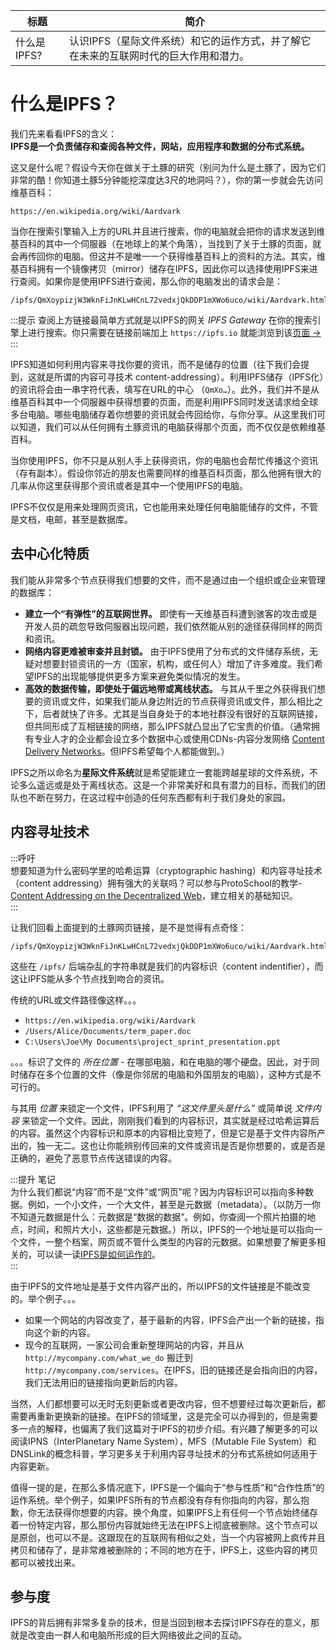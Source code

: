 标题|简介 
--- | --- |
什么是IPFS?|认识IPFS（星际文件系统）和它的运作方式，并了解它在未来的互联网时代的巨大作用和潜力。

# 什么是IPFS？

我们先来看看IPFS的含义：  
**IPFS是一个负责储存和查阅各种文件，网站，应用程序和数据的分布式系统。** 

这又是什么呢？假设今天你在做关于土豚的研究（别问为什么是土豚了，因为它们非常的酷！你知道土豚5分钟能挖深度达3尺的地洞吗？），你的第一步就会先访问维基百科：

```
https://en.wikipedia.org/wiki/Aardvark
```

当你在搜索引擎输入上方的URL并且进行搜索，你的电脑就会把你的请求发送到维基百科的其中一个伺服器（在地球上的某个角落），当找到了关于土豚的页面，就会再传回你的电脑。但这并不是唯一一个获得维基百科上的资料的方法。其实，维基百科拥有一个镜像拷贝（mirror）储存在IPFS，因此你可以选择使用IPFS来进行查阅。如果你是使用IPFS进行查阅，那么你的电脑发出的请求会是：

```
/ipfs/QmXoypizjW3WknFiJnKLwHCnL72vedxjQkDDP1mXWo6uco/wiki/Aardvark.html
```

:::提示
查阅上方链接最简单方式就是以IPFS的网关 _IPFS Gateway_ 在你的搜索引擎上进行搜索。你只需要在链接前端加上 `https://ipfs.io` 就能浏览到该[页面 →](https://ipfs.io/ipfs/QmXoypizjW3WknFiJnKLwHCnL72vedxjQkDDP1mXWo6uco/wiki/Aardvark.html)
:::

IPFS知道如何利用内容来寻找你要的资讯，而不是储存的位置（往下我们会提到，这就是所谓的内容可寻技术 content-addressing）。利用IPFS储存（IPFS化）的资讯将会由一串字符代表，填写在URL的中心 （`QmXo…`）。此外，我们并不是从维基百科其中一个伺服器中获得想要的页面，而是利用IPFS同时发送请求给全球多台电脑。哪些电脑储存着你想要的资讯就会传回给你，与你分享。从这里我们可以知道，我们可以从任何拥有土豚资讯的电脑获得那个页面，而不仅仅是依赖维基百科。

当你使用IPFS，你不只是从别人手上获得资讯，你的电脑也会帮忙传播这个资讯（存有副本）。假设你邻近的朋友也需要同样的维基百科页面，那么他拥有很大的几率从你这里获得那个资讯或者是其中一个使用IPFS的电脑。  

IPFS不仅仅是用来处理网页资讯，它也能用来处理任何电脑能储存的文件，不管是文档，电邮，甚至是数据库。

## 去中心化特质

我们能从非常多个节点获得我们想要的文件，而不是通过由一个组织或企业来管理的数据库：

- **建立一个“有弹性”的互联网世界。** 即使有一天维基百科遭到骇客的攻击或是开发人员的疏忽导致伺服器出现问题，我们依然能从别的途径获得同样的网页和资讯。
- **网络内容更难被审查并且封锁。** 由于IPFS使用了分布式的文件储存系统，无疑对想要封锁资讯的一方（国家，机构，或任何人）增加了许多难度。我们希望IPFS的出现能够提供更多方案来避免类似情况的发生。
- **高效的数据传输，即使处于偏远地带或离线状态。** 与其从千里之外获得我们想要的资讯或文件，如果我们能从身边附近的节点获得资讯或文件，那么相比之下，后者就快了许多。尤其是当自身处于的本地社群没有很好的互联网链接，但共同形成了互相链接的网络，那么IPFS就凸显出了它宝贵的价值。（通常拥有专业人才的企业都会设立多个数据中心或使用CDNs-内容分发网络 [Content Delivery Networks](https://en.wikipedia.org/wiki/Content_delivery_network)。但IPFS希望每个人都能做到。）

IPFS之所以命名为**星际文件系统**就是希望能建立一套能跨越星球的文件系统，不论多么遥远或是处于离线状态。这是一个非常美好和具有潜力的目标，而我们的团队也不断在努力，在这过程中创造的任何东西都有利于我们身处的家园。

## 内容寻址技术

:::呼吁  
想要知道为什么密码学里的哈希运算（cryptographic hashing）和内容寻址技术（content addressing）拥有强大的关联吗？可以参与ProtoSchool的教学-[Content Addressing on the Decentralized Web](https://proto.school/content-addressing)，建立相关的基础知识。  
:::

让我们回看上面提到的土豚网页链接，是不是觉得有点奇怪：

```
/ipfs/QmXoypizjW3WknFiJnKLwHCnL72vedxjQkDDP1mXWo6uco/wiki/Aardvark.html
```

这些在 `/ipfs/` 后端杂乱的字符串就是我们的内容标识（content indentifier），而这让IPFS能从多个节点找到吻合的资讯。

传统的URL或文件路径像这样。。。

- `https://en.wikipedia.org/wiki/Aardvark`
- `/Users/Alice/Documents/term_paper.doc`
- `C:\Users\Joe\My Documents\project_sprint_presentation.ppt`

。。。标识了文件的 _所在位置_ - 在哪部电脑，和在电脑的哪个硬盘。因此，对于同时储存在多个位置的文件（像是你邻居的电脑和外国朋友的电脑），这种方式是不可行的。

与其用 _位置_ 来锁定一个文件，IPFS利用了 _“这文件里头是什么”_ 或简单说 _文件内容_ 来锁定一个文件。因此，刚刚我们看到的内容标识，其实就是经过哈希运算后的内容。虽然这个内容标识和原本的内容相比变短了，但是它是基于文件内容所产出的，独一无二。这也让你能辨别传回来的文件或资讯是否是你想要的，或是否是正确的，避免了恶意节点传送错误的内容。

:::提升 笔记  
为什么我们都说“内容”而不是“文件”或“网页”呢？因为内容标识可以指向多种数据。例如，一个小文件，一个大文件，甚至是元数据（metadata）。（以防万一你不知道元数据是什么：元数据是“数据的数据”。例如，你查阅一个照片拍摄的地点，时间，和照片大小，这些都是元数据。）所以，IPFS的一个地址是可以指向一个文件，一整个档案，网页或不管什么类型的内容的元数据。如果想要了解更多相关的，可以读一读[IPFS是如何运作的](IPFS如何运作.md)。  
:::  

由于IPFS的文件地址是基于文件内容产出的，所以IPFS的文件链接是不能改变的。举个例子。。。  

- 如果一个网站的内容改变了，基于最新的内容，IPFS会产出一个新的链接，指向这个新的内容。
- 现今的互联网，一家公司会重新整理网站的内容，并且从 `http://mycompany.com/what_we_do` 搬迁到 `http://mycompany.com/services`。在IPFS，旧的链接还是会指向旧的内容，我们无法用旧的链接指向更新后的内容。

当然，人们都想要可以无时无刻更新或者更改内容，但不想要经过每次更新后，都需要再重新更换新的链接。在IPFS的领域里，这是完全可以办得到的，但是需要多一点的解释，也偏离了我们这篇对于IPFS的初步介绍。有兴趣了解更多的可以阅读IPNS（InterPlanetary Name System），MFS（Mutable File System）和DNSLink的概念科普，学习更多关于利用内容寻址技术的分布式系统如何适用于内容更新。  

值得一提的是，在那么多情况底下，IPFS是一个偏向于“参与性质”和“合作性质”的运作系统。举个例子，如果IPFS所有的节点都没有存有你指向的内容，那么抱歉，你无法获得你想要的内容。换个角度，如果IPFS上有任何一个节点始终储存着一份特定内容，那么那份内容就始终无法在IPFS上彻底被删除。这个节点可以是原创，也可以不是。这跟现在的互联网有相似之处，当一个内容被网上疯传并且拷贝和储存了，是非常难被删除的；不同的地方在于，IPFS上，这些内容的拷贝都可以被找出来。

## 参与度

IPFS的背后拥有非常多复杂的技术，但是当回到根本去探讨IPFS存在的意义，那就是改变由一群人和电脑所形成的巨大网络彼此之间的互动。
